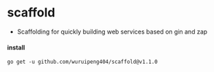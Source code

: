 # scaffold

- Scaffolding for quickly building web services based on gin and zap

#### install

```shell
go get -u github.com/wuruipeng404/scaffold@v1.1.0
```
